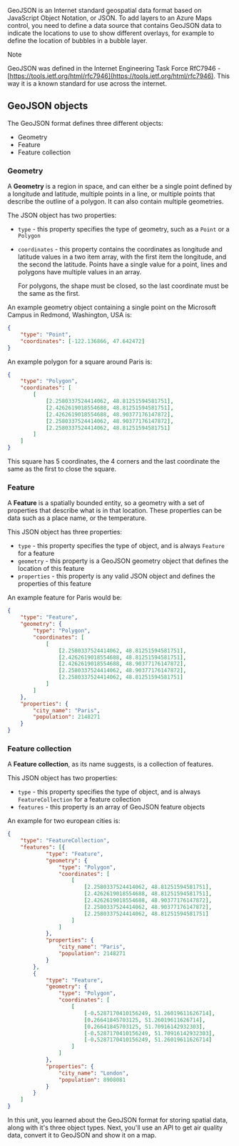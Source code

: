 GeoJSON is an Internet standard geospatial data format based on JavaScript Object Notation, or JSON. To add layers to an Azure Maps control, you need to define a data source that contains GeoJSON data to indicate the locations to use to show different overlays, for example to define the location of bubbles in a bubble layer.

> [!NOTE]
> GeoJSON was defined in the Internet Engineering Task Force RfC7946 - [https://tools.ietf.org/html/rfc7946](https://tools.ietf.org/html/rfc7946). This way it is a known standard for use across the internet.

## GeoJSON objects

The GeoJSON format defines three different objects:

* Geometry
* Feature
* Feature collection

### Geometry

A **Geometry** is a region in space, and can either be a single point defined by a longitude and latitude, multiple points in a line, or multiple points that describe the outline of a polygon. It can also contain multiple geometries.

The JSON object has two properties:

* `type` - this property specifies the type of geometry, such as a `Point` or a `Polygon`
* `coordinates` - this property contains the coordinates as longitude and latitude values in a two item array, with the first item the longitude, and the second the latitude. Points have a single value for a point, lines and polygons have multiple values in an array.

    For polygons, the shape must be closed, so the last coordinate must be the same as the first.

An example geometry object containing a single point on the Microsoft Campus in Redmond, Washington, USA is:

```json
{
    "type": "Point",
    "coordinates": [-122.136866, 47.642472]
}
```

An example polygon for a square around Paris is:

```json
{
    "type": "Polygon",
    "coordinates": [
        [
            [2.2580337524414062, 48.81251594581751],
            [2.4262619018554688, 48.81251594581751],
            [2.4262619018554688, 48.90377176147872],
            [2.2580337524414062, 48.90377176147872],
            [2.2580337524414062, 48.81251594581751]
        ]
    ]
}
```

This square has 5 coordinates, the 4 corners and the last coordinate the same as the first to close the square.

### Feature

A **Feature** is a spatially bounded entity, so a geometry with a set of properties that describe what is in that location. These properties can be data such as a place name, or the temperature.

This JSON object has three properties:

* `type` - this property specifies the type of object, and is always `Feature` for a feature
* `geometry` - this property is a GeoJSON geometry object that defines the location of this feature
* `properties` - this property is any valid JSON object and defines the properties of this feature

An example feature for Paris would be:

```json
{
    "type": "Feature",
    "geometry": {
        "type": "Polygon",
        "coordinates": [
            [
                [2.2580337524414062, 48.81251594581751],
                [2.4262619018554688, 48.81251594581751],
                [2.4262619018554688, 48.90377176147872],
                [2.2580337524414062, 48.90377176147872],
                [2.2580337524414062, 48.81251594581751]
            ]
        ]
    },
    "properties": {
        "city_name": "Paris",
        "population": 2148271
    }
}
```

### Feature collection

A **Feature collection**, as its name suggests, is a collection of features.

This JSON object has two properties:

* `type` - this property specifies the type of object, and is always `FeatureCollection` for a feature collection
* `features` - this property is an array of GeoJSON feature objects

An example for two european cities is:

```json
{
    "type": "FeatureCollection",
    "features": [{
            "type": "Feature",
            "geometry": {
                "type": "Polygon",
                "coordinates": [
                    [
                        [2.2580337524414062, 48.81251594581751],
                        [2.4262619018554688, 48.81251594581751],
                        [2.4262619018554688, 48.90377176147872],
                        [2.2580337524414062, 48.90377176147872],
                        [2.2580337524414062, 48.81251594581751]
                    ]
                ]
            },
            "properties": {
                "city_name": "Paris",
                "population": 2148271
            }
        },
        {
            "type": "Feature",
            "geometry": {
                "type": "Polygon",
                "coordinates": [
                    [
                        [-0.5287170410156249, 51.26019611626714],
                        [0.26641845703125, 51.26019611626714],
                        [0.26641845703125, 51.70916142932303],
                        [-0.5287170410156249, 51.70916142932303],
                        [-0.5287170410156249, 51.26019611626714]
                    ]
                ]
            },
            "properties": {
                "city_name": "London",
                "population": 8908081
            }
        }
    ]
}
```

In this unit, you learned about the GeoJSON format for storing spatial data, along with it's three object types. Next, you'll use an API to get air quality data, convert it to GeoJSON and show it on a map.
